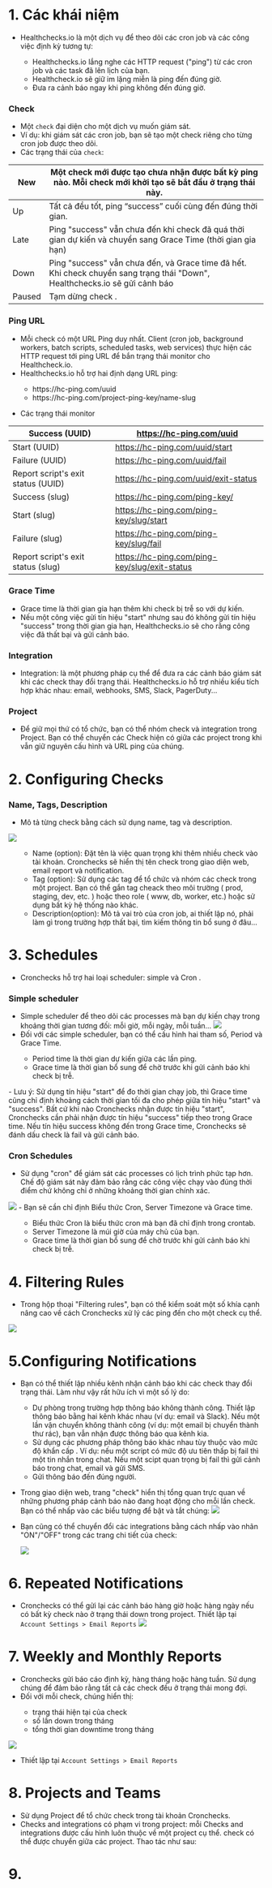 # 1. Các khái niệm
- Healthchecks.io là một dịch vụ để theo dõi các cron job và các công việc định kỳ tương tự:
<ul>
  <ul>
    <li> Healthchecks.io lắng nghe các HTTP request ("ping") từ các cron job và các task đã lên lịch của bạn.
    <li> Healthcheck.io sẽ giữ im lặng miễn là ping đến đúng giờ.
    <li> Đưa ra cảnh báo ngay khi ping không đến đúng giờ.
  </ul>
  </ul>
 
### Check
- Một `check` đại diện cho một dịch vụ muốn giám sát.
- Ví dụ: khi giám sát các cron job, bạn sẽ tạo một check riêng cho từng cron job được theo dõi.
- Các trạng thái của `check`:


| New | Một check mới được tạo chưa nhận được bất kỳ ping nào. Mỗi check mới khởi tạo sẽ bắt đầu ở trạng thái này. |
| -- | -- |
| Up | Tất cả đều tốt, ping “success” cuối cùng đến đúng thời gian. |
| Late | Ping "success" vẫn chưa đến khi check đã quá thời gian dự kiến và chuyển sang Grace Time (thời gian gia hạn) |
| Down | Ping "success" vẫn chưa đến, và Grace time đã hết. Khi check chuyển sang trạng thái "Down", Healthchecks.io sẽ gửi cảnh báo  |
| Paused | Tạm dừng check . |

### Ping URL
- Mỗi check có một URL Ping duy nhất. Client (cron job, background workers, batch scripts, scheduled tasks, web services) thực hiện các  HTTP request tới ping URL để bắn trạng thái monitor cho Healthcheck.io.
- Healthchecks.io hỗ trợ hai định dạng URL ping:
<ul>
  <ul>
    <li> https://hc-ping.com/uuid
    <li> https://hc-ping.com/project-ping-key/name-slug
      </ul>
      </ul>
      
- Các trạng thái monitor
      

| Success (UUID) |	https://hc-ping.com/uuid |
| -- | -- |
| Start (UUID)	| https://hc-ping.com/uuid/start |
| Failure (UUID) |	https://hc-ping.com/uuid/fail |
| Report script's exit status (UUID) | https://hc-ping.com/uuid/exit-status |
| Success (slug)	| https://hc-ping.com/ping-key/<slug> |
| Start (slug)	| https://hc-ping.com/ping-key/slug/start |
| Failure (slug)	| https://hc-ping.com/ping-key/slug/fail |
| Report script's exit status (slug) |	https://hc-ping.com/ping-key/slug/exit-status |

### Grace Time
  
- Grace time là thời gian gia hạn thêm khi check bị trễ so với dự kiến. 
- Nếu một công việc gửi tín hiệu "start" nhưng sau đó không gửi tín hiệu "success" trong thời gian gia hạn, Healthchecks.io sẽ cho rằng công việc đã thất bại và gửi cảnh báo.  
    
### Integration
  
- Integration: là một phương pháp cụ thể để đưa ra các cảnh báo giám sát khi các check thay đổi trạng thái. Healthchecks.io hỗ trợ nhiều kiểu tích hợp khác nhau: email, webhooks, SMS, Slack, PagerDuty...
      
###  Project
      
- Để giữ mọi thứ có tổ chức, bạn có thể nhóm check và integration trong Project. Bạn có thể chuyển các Check hiện có giữa các project trong khi vẫn giữ nguyên cấu hình và URL ping của chúng.

# 2. Configuring Checks
  
 ### Name, Tags, Description
 - Mô tả từng check bằng cách sử dụng name, tag và description.
  
  <img src="https://github.com/lean15998/healthcheck.io/blob/main/images/13.png" />
  
<ul>
  <ul>
    <li> Name (option):  Đặt tên là việc quan trọng khi thêm nhiều check vào tài khoản. Cronchecks sẽ hiển thị tên check trong giao diện web, email report và notification.
<li> Tag (option): Sử dụng các tag để tổ chức và nhóm các check trong một project. Bạn có thể gắn tag cheack theo môi trường ( prod, staging, dev, etc. ) hoặc theo role ( www, db, worker, etc.) hoặc sử dụng bất kỳ hệ thống nào khác.
<li> Description(option): Mô tả vai trò của cron job, ai thiết lập nó, phải làm gì trong trường hợp thất bại, tìm kiếm thông tin bổ sung ở đâu...
  </ul>
  </ul>
  
# 3. Schedules
  
- Cronchecks hỗ trợ hai loại scheduler: simple và Cron . 

### Simple scheduler
 
- Simple scheduler để theo dõi các processes mà bạn dự kiến chạy trong khoảng thời gian tương đối: mỗi giờ, mỗi ngày, mỗi tuần...
  <img src="https://github.com/lean15998/healthcheck.io/blob/main/images/14.png" />
- Đối với các simple scheduler, bạn có thể cấu hình hai tham số, Period và Grace Time.
<ul>
  <ul>
<li> Period time là thời gian dự kiến giữa các lần ping.
<li> Grace time là thời gian bổ sung để chờ trước khi gửi cảnh báo khi check bị trễ.
 </ul>
 </ul>
- Lưu ý: Sử dụng tín hiệu "start" để đo thời gian chạy job, thì Grace time cũng chỉ định khoảng cách thời gian tối đa cho phép giữa tín hiệu "start" và "success". Bất cứ khi nào Cronchecks nhận được tín hiệu "start", Cronchecks cần phải nhận được tín hiệu "success" tiếp theo trong Grace time. Nếu tín hiệu success không đến trong Grace time, Cronchecks sẽ đánh dấu check là fail và gửi cảnh báo.
  
### Cron Schedules
  
- Sử dụng "cron" để giám sát các processes có lịch trình phức tạp hơn. Chế độ giám sát này đảm bảo rằng các công việc chạy vào đúng thời điểm chứ không chỉ ở những khoảng thời gian chính xác.
 <img src="https://github.com/lean15998/healthcheck.io/blob/main/images/15.png" />
- Bạn sẽ cần chỉ định Biểu thức Cron, Server Timezone và Grace time.
<ul>
  <ul>  
<li> Biểu thức Cron là biểu thức cron mà bạn đã chỉ định trong crontab.
<li> Server Timezone là múi giờ của máy chủ của bạn.
<li> Grace time là thời gian bổ sung để chờ trước khi gửi cảnh báo khi check bị trễ.
  </ul>
  </ul>
  
# 4. Filtering Rules
- Trong hộp thoại "Filtering rules", bạn có thể kiểm soát một số khía cạnh nâng cao về cách Cronchecks xử lý các ping đến cho một check cụ thể.
 <img src="https://github.com/lean15998/healthcheck.io/blob/main/images/16.png" />

# 5.Configuring Notifications
  
- Bạn có thể thiết lập nhiều kênh nhận cảnh báo khi các check thay đổi trạng thái. Làm như vậy rất hữu ích vì một số lý do:
<ul>
  <ul>
    <li> Dự phòng trong trường hợp thông báo không thành công. Thiết lập thông báo bằng hai kênh khác nhau (ví dụ: email và Slack). Nếu một lần vận chuyển không thành công (ví dụ: một email bị chuyển thành thư rác), bạn vẫn nhận được thông báo qua kênh kia.
<li> Sử dụng các phương pháp thông báo khác nhau tùy thuộc vào mức độ khẩn cấp . Ví dụ: nếu một script có mức độ ưu tiên thấp bị fail thì một tin nhắn trong chat. Nếu một scipt quan trọng bị fail thì gửi cảnh báo trong chat, email và gửi SMS.
<li> Gửi thông báo đến đúng người.
</ul>
  </ul>

- Trong giao diện web, trang "check" hiển thị tổng quan trực quan về những phương pháp cảnh báo nào đang hoạt động cho mỗi lần check. Bạn có thể nhấp vào các biểu tượng để bật và tắt chúng:
  <img src="https://github.com/lean15998/healthcheck.io/blob/main/images/17.png" />
  
- Bạn cũng có thể chuyển đổi các integrations bằng cách nhấp vào nhãn "ON"/"OFF" trong các trang chi tiết của check:
  
   <img src="https://github.com/lean15998/healthcheck.io/blob/main/images/18.png" />
  
# 6. Repeated Notifications

- Cronchecks có thể gửi lại các cảnh báo hàng giờ hoặc hàng ngày nếu có bất kỳ check nào ở trạng thái down trong project. Thiết lập tại `Account Settings > Email Reports`
  <img src="https://github.com/lean15998/healthcheck.io/blob/main/images/19.png" />
 
 # 7. Weekly and Monthly Reports
- Cronchecks gửi báo cáo định kỳ, hàng tháng hoặc hàng tuần. Sử dụng chúng để đảm bảo rằng tất cả các check đều ở trạng thái mong đợi.
- Đối với mỗi check, chúng hiển thị:

<ul>
  <ul>
    <li> trạng thái hiện tại của check
    <li> số lần down trong tháng
    <li> tổng thời gian downtime trong tháng
</ul>
  </ul>
<img src="https://github.com/lean15998/healthcheck.io/blob/main/images/20.png" />
 
  -  Thiết lập tại `Account Settings > Email Reports`
  
  
# 8. Projects and Teams
 
 - Sử dụng Project để tổ chức check trong tài khoản Cronchecks.
 - Checks and integrations có phạm vi trong project: mỗi Checks and integrations được cấu hình luôn thuộc về một project cụ thể. check có thể được chuyển giữa các project. Thao tác như sau:

  
# 9. 
